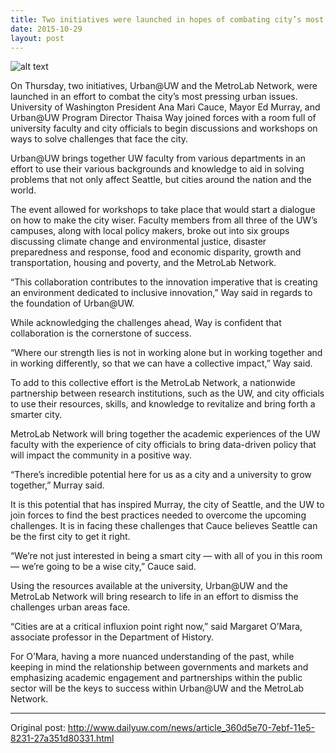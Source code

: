 ```yaml
---
title: Two initiatives were launched in hopes of combating city’s most pressing issues
date: 2015-10-29
layout: post
---
```

![alt text](http://bloximages.chicago2.vip.townnews.com/dailyuw.com/content/tncms/assets/v3/editorial/5/69/569cb5fa-7ebf-11e5-8122-f36f9cee0f47/5632f3375d489.image.jpg?resize=300%2C200 "Urban@UW Launch with posters")

On Thursday, two initiatives, Urban@UW and the MetroLab Network, were launched in an effort to combat the city’s most pressing urban issues. University of Washington President Ana Mari Cauce, Mayor Ed Murray, and Urban@UW Program Director Thaisa Way joined forces with a room full of university faculty and city officials to begin discussions and workshops on ways to solve challenges that face the city.

Urban@UW brings together UW faculty from various departments in an effort to use their various backgrounds and knowledge to aid in solving problems that not only affect Seattle, but cities around the nation and the world.

The event allowed for workshops to take place that would start a dialogue on how to make the city wiser. Faculty members from all three of the UW’s campuses, along with local policy makers, broke out into six groups discussing climate change and environmental justice, disaster preparedness and response, food and economic disparity, growth and transportation, housing and poverty, and the MetroLab Network.

“This collaboration contributes to the innovation imperative that is creating an environment dedicated to inclusive innovation,” Way said in regards to the foundation of Urban@UW. 

While acknowledging the challenges ahead, Way is confident that collaboration is the cornerstone of success.

“Where our strength lies is not in working alone but in working together and in working differently, so that we can have a collective impact,” Way said. 

To add to this collective effort is the MetroLab Network, a nationwide partnership between research institutions, such as the UW, and city officials to use their resources, skills, and knowledge to revitalize and bring forth a smarter city.

MetroLab Network will bring together the academic experiences of the UW faculty with the experience of city officials to bring data-driven policy that will impact the community in a positive way.

“There’s incredible potential here for us as a city and a university to grow together,” Murray said. 

It is this potential that has inspired Murray, the city of Seattle, and the UW to join forces to find the best practices needed to overcome the upcoming challenges. It is in facing these challenges that Cauce believes Seattle can be the first city to get it right.

“We’re not just interested in being a smart city — with all of you in this room — we’re going to be a wise city,” Cauce said. 

Using the resources available at the university, Urban@UW and the MetroLab Network will bring research to life in an effort to dismiss the challenges urban areas face.

“Cities are at a critical influxion point right now,” said Margaret O’Mara, associate professor in the Department of History. 

For O’Mara, having a more nuanced understanding of the past, while keeping in mind the relationship between governments and markets and emphasizing academic engagement and partnerships within the public sector will be the keys to success within Urban@UW and the MetroLab Network.

****
Original post: <http://www.dailyuw.com/news/article_360d5e70-7ebf-11e5-8231-27a351d80331.html>
